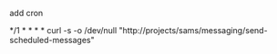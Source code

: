 add cron

*/1 * * * * curl -s -o /dev/null "http://projects/sams/messaging/send-scheduled-messages"



